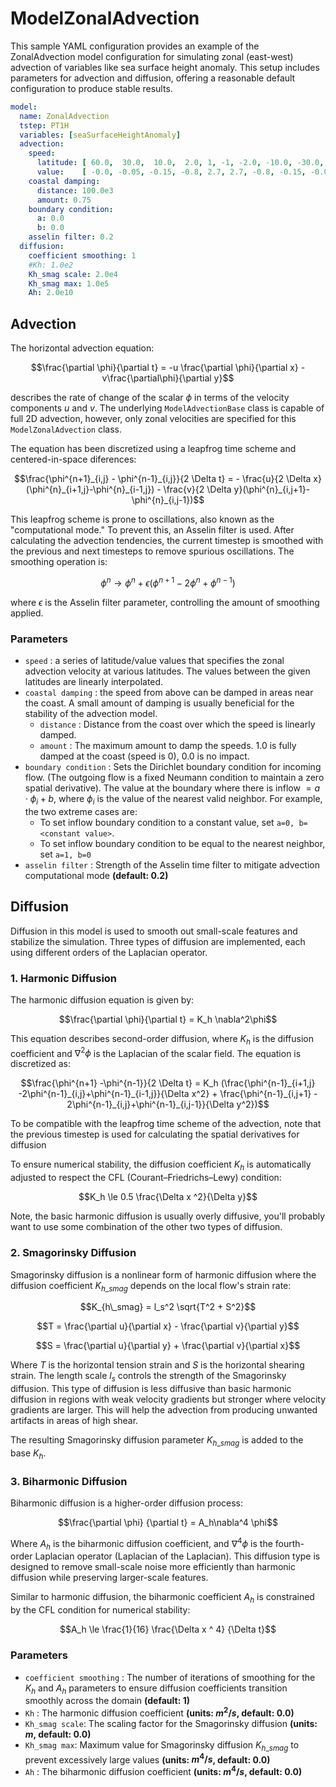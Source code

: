 # ModelZonalAdvection

This sample YAML configuration provides an example of the ZonalAdvection model
configuration for simulating zonal (east-west) advection of variables like sea
surface height anomaly. This setup includes parameters for advection and
diffusion, offering a reasonable default configuration to produce stable results.

```yaml
model:
  name: ZonalAdvection
  tstep: PT1H
  variables: [seaSurfaceHeightAnomaly]
  advection:
    speed:
      latitude: [ 60.0,  30.0,  10.0,  2.0, 1, -1, -2.0, -10.0, -30.0, -60.0]
      value:    [ -0.0, -0.05, -0.15, -0.8, 2.7, 2.7, -0.8, -0.15, -0.05,   0.0]
    coastal damping:
      distance: 100.0e3
      amount: 0.75
    boundary condition:
      a: 0.0
      b: 0.0
    asselin filter: 0.2
  diffusion:
    coefficient smoothing: 1
    #Kh: 1.0e2
    Kh_smag scale: 2.0e4
    Kh_smag max: 1.0e5
    Ah: 2.0e10
```

## Advection

The horizontal advection equation:

```math
\frac{\partial \phi}{\partial t} = -u \frac{\partial \phi}{\partial x} - v\frac{\partial\phi}{\partial y}
```

describes the rate of change of the scalar $\phi$ in terms of the velocity
components $u$ and $v$. The underlying `ModelAdvectionBase` class is capable of
full 2D advection, however, only zonal velocities are specified for this
`ModelZonalAdvection` class.

The equation has been discretized using a leapfrog time scheme and
centered-in-space diferences:

```math
\frac{\phi^{n+1}_{i,j} - \phi^{n-1}_{i,j}}{2 \Delta t} =  - \frac{u}{2 \Delta x}(\phi^{n}_{i+1,j}-\phi^{n}_{i-1,j}) - \frac{v}{2 \Delta y}(\phi^{n}_{i,j+1}-\phi^{n}_{i,j-1})
```

This leapfrog scheme is prone to oscillations, also known as the "computational
mode." To prevent this, an Asselin filter is used. After calculating the
advection tendencies, the current timestep is smoothed with the previous and
next timesteps to remove spurious oscillations. The smoothing operation is:

```math
\phi^{n} \rightarrow \phi^{n} + \epsilon ( \phi^{n+1} - 2\phi^{n} + \phi^{n-1})
```

where $\epsilon$ is the Asselin filter parameter, controlling the amount of
smoothing applied.

### Parameters

- `speed` : a series of latitude/value values that specifies the zonal advection
  velocity at various latitudes. The values between the given latitudes are
  linearly interpolated.
- `coastal damping` : the speed from above can be damped in areas near the
  coast. A small amount of damping is usually beneficial for the stability of
  the advection model.
  - `distance` : Distance from the coast over which the speed is linearly
    damped.
  - `amount` : The maximum amount to damp the speeds. 1.0 is fully damped at the
    coast (speed is 0), 0.0 is no impact.
- `boundary condition` : Sets the Dirichlet boundary condition for incoming flow. (The
  outgoing flow is a fixed Neumann condition to maintain a zero spatial
  derivative). The value at the boundary where there is inflow $= a
  \cdot \phi_i + b$, where $\phi_i$ is the value of the nearest valid neighbor.
  For example, the two extreme cases are:
  - To set inflow boundary condition to a constant value, set `a=0, b=<constant value>`.
  - To set inflow boundary condition to be equal to the nearest neighbor, set
    `a=1, b=0`
- `asselin filter` : Strength of the Asselin time filter to mitigate advection
  computational mode **(default: 0.2)**

## Diffusion
Diffusion in this model is used to smooth out small-scale features and stabilize
the simulation. Three types of diffusion are implemented, each using different
orders of the Laplacian operator.

### 1. Harmonic Diffusion
The harmonic diffusion equation is given by:

```math
\frac{\partial \phi}{\partial t} = K_h \nabla^2\phi
```

This equation describes second-order diffusion, where $K_h$ is the diffusion
coefficient and $\nabla^2\phi$ is the Laplacian of the scalar field. The
equation is discretized as:

```math
\frac{\phi^{n+1} -\phi^{n-1}}{2 \Delta t} = K_h (\frac{\phi^{n-1}_{i+1,j} -2\phi^{n-1}_{i,j}+\phi^{n-1}_{i-1,j}}{\Delta x^2} + \frac{\phi^{n-1}_{i,j+1} - 2\phi^{n-1}_{i,j}+\phi^{n-1}_{i,j-1}}{\Delta y^2})
```

To be compatible with the leapfrog time scheme of the advection, note that the
previous timestep is used for calculating the spatial derivatives for diffusion

To ensure numerical stability, the diffusion coefficient $K_h$ is automatically
adjusted to respect the CFL (Courant–Friedrichs–Lewy) condition:

```math
K_h \le 0.5 \frac{\Delta x ^2}{\Delta y}
```

Note, the basic harmonic diffusion is usually overly diffusive, you'll probably
want to use some combination of the other two types of diffusion.

### 2. Smagorinsky Diffusion
Smagorinsky diffusion is a nonlinear form of harmonic diffusion where the
diffusion coefficient $K_{h\_smag}$ depends on the local flow's strain rate:

```math
K_{h\_smag} = l_s^2 \sqrt{T^2 + S^2}
```

```math
T = \frac{\partial u}{\partial x} - \frac{\partial v}{\partial y}
```

```math
S = \frac{\partial u}{\partial y} + \frac{\partial v}{\partial x}
```

Where $T$ is the horizontal tension strain and $S$ is the horizontal shearing
strain. The length scale $l_s$ controls the strength of the Smagorinsky
diffusion. This type of diffusion is less diffusive than basic harmonic
diffusion in regions with weak velocity gradients but stronger where velocity gradients are
larger. This will help the advection from producing unwanted artifacts in areas
of high shear.

The resulting Smagorinsky diffusion parameter $K_{h\_smag}$ is added to the base $K_h$.

### 3. Biharmonic Diffusion
Biharmonic diffusion is a higher-order diffusion process:

```math
\frac{\partial \phi} {\partial t} = A_h\nabla^4 \phi
```

Where $A_h$ is the biharmonic diffusion coefficient, and $\nabla^4\phi$ is the
fourth-order Laplacian operator (Laplacian of the Laplacian). This diffusion
type is designed to remove small-scale noise more efficiently than harmonic
diffusion while preserving larger-scale features.

Similar to harmonic diffusion, the biharmonic coefficient $A_h$ is constrained
by the CFL condition for numerical stability:

```math
A_h \le \frac{1}{16} \frac{\Delta x ^ 4} {\Delta t}
```

### Parameters

- `coefficient smoothing` : The number of iterations of smoothing for the $K_h$
  and $A_h$ parameters to ensure diffusion  coefficients transition smoothly
  across the domain **(default: 1)**
- `Kh` : The harmonic diffusion coefficient **(units: $m^2/s$, default: 0.0)**
- `Kh_smag scale`: The scaling factor for the Smagorinsky diffusion **(units:
  $m$, default: 0.0)**
- `Kh_smag max`: Maximum value for Smagorinsky diffusion $K_{h\_smag}$ to
  prevent excessively large values **(units: $m^4/s$, default: 0.0)**
- `Ah` : The biharmonic diffusion coefficient **(units: $m^4/s$, default: 0.0)**